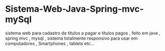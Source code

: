 # Sistema-Web-Java-Spring-mvc-mySql
sistema web para cadastro de títulos a pagar e titulos pagos , feito em java , spring mvc , mysql , sistema totalmente responsivo para usar em computadores , Smartphones , tablets etc...

<img rsc="https://github.com/marciojsalmeida/Sistema-Web-Java-Spring-mvc-mySql/blob/master/titulos.jpg" />
